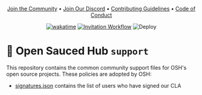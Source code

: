 <div align="center">

[Join the Community](https://github.com/OpenSaucedHub/support/issues/new?assignees=vixshan&labels=membership&template=membership.yml&title=Please+invite+me+to+Open+Sauced+Hub)
• [Join Our Discord](https://discord.gg/uMgS9evnmv) •
[Contributing Guidelines](../.github/CONTRIBUTING.md) •
[Code of Conduct](../.github/CODE_OF_CONDUCT.md)

</div>

<div align="center">

[![wakatime](https://wakatime.com/badge/github/OpenSaucedHub/support.svg)](https://wakatime.com/badge/github/OpenSaucedHub/support)
[![Invitation Workflow](https://github.com/OpenSaucedHub/support/actions/workflows/invitation.yml/badge.svg)](https://github.com/OpenSaucedHub/support/actions/workflows/invitation.yml)
![Deploy](https://github.com/Open-Sauced-Community/demo-repository/actions/workflows/deploy.yml/badge.svg)

</div>

# 🏥 Open Sauced Hub `support`

This repository contains the common community support files for OSH's open source projects. These
policies are adopted by OSH:

- [signatures.json](./signatures/signatures.json) contains the list of users who have
  signed our CLA
